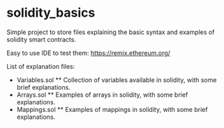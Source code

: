 # solidity_basics

Simple project to store files explaining the basic syntax and examples of solidity smart contracts.

Easy to use IDE to test them: https://remix.ethereum.org/

List of explanation files:
* Variables.sol
  ** Collection of variables available in solidity, with some brief explanations.
* Arrays.sol
  ** Examples of arrays in solidity, with some brief explanations.
* Mappings.sol
  ** Examples of mappings in solidity, with some brief explanations.
